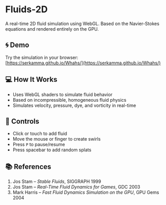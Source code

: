 # Fluids-2D

A real-time 2D fluid simulation using WebGL. Based on the Navier-Stokes equations and rendered entirely on the GPU.

## 🌀 Demo

Try the simulation in your browser:  
[https://serkamma.github.io/Whahs/](https://serkamma.github.io/Whahs/)

## 💻 How It Works

- Uses WebGL shaders to simulate fluid behavior
- Based on incompressible, homogeneous fluid physics
- Simulates velocity, pressure, dye, and vorticity in real-time

## 🧪 Controls

- Click or touch to add fluid
- Move the mouse or finger to create swirls
- Press `P` to pause/resume
- Press spacebar to add random splats

## 📚 References

1. Jos Stam – *Stable Fluids*, SIGGRAPH 1999  
2. Jos Stam – *Real-Time Fluid Dynamics for Games*, GDC 2003  
3. Mark Harris – *Fast Fluid Dynamics Simulation on the GPU*, GPU Gems 2004
